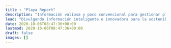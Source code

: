 ```yaml
---
title : "Playa Report"
description: "Información valiosa y poco convencional para gestionar playas"
lead: "Divulgando información inteligente e innovadora para la sostenibilidad de nuestras playas"
date: 2020-10-06T08:47:36+00:00
lastmod: 2020-10-06T08:47:36+00:00
draft: false
images: []
---
```

